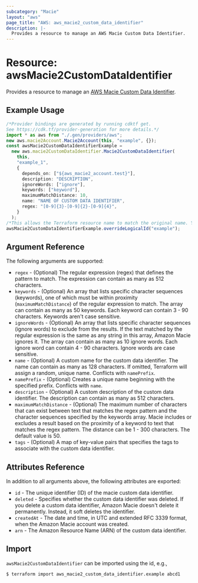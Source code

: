 ```yaml
---
subcategory: "Macie"
layout: "aws"
page_title: "AWS: aws_macie2_custom_data_identifier"
description: |-
  Provides a resource to manage an AWS Macie Custom Data Identifier.
---
```


# Resource: awsMacie2CustomDataIdentifier

Provides a resource to manage an [AWS Macie Custom Data Identifier](https://docs.aws.amazon.com/macie/latest/APIReference/custom-data-identifiers-id.html).

## Example Usage

```typescript
/*Provider bindings are generated by running cdktf get.
See https://cdk.tf/provider-generation for more details.*/
import * as aws from "./.gen/providers/aws";
new aws.macie2Account.Macie2Account(this, "example", {});
const awsMacie2CustomDataIdentifierExample =
  new aws.macie2CustomDataIdentifier.Macie2CustomDataIdentifier(
    this,
    "example_1",
    {
      depends_on: ["${aws_macie2_account.test}"],
      description: "DESCRIPTION",
      ignoreWords: ["ignore"],
      keywords: ["keyword"],
      maximumMatchDistance: 10,
      name: "NAME OF CUSTOM DATA IDENTIFIER",
      regex: "[0-9]{3}-[0-9]{2}-[0-9]{4}",
    }
  );
/*This allows the Terraform resource name to match the original name. You can remove the call if you don't need them to match.*/
awsMacie2CustomDataIdentifierExample.overrideLogicalId("example");

```

## Argument Reference

The following arguments are supported:

* `regex` - (Optional) The regular expression (regex) that defines the pattern to match. The expression can contain as many as 512 characters.
* `keywords` -  (Optional) An array that lists specific character sequences (keywords), one of which must be within proximity (`maximumMatchDistance`) of the regular expression to match. The array can contain as many as 50 keywords. Each keyword can contain 3 - 90 characters. Keywords aren't case sensitive.
* `ignoreWords` - (Optional) An array that lists specific character sequences (ignore words) to exclude from the results. If the text matched by the regular expression is the same as any string in this array, Amazon Macie ignores it. The array can contain as many as 10 ignore words. Each ignore word can contain 4 - 90 characters. Ignore words are case sensitive.
* `name` - (Optional) A custom name for the custom data identifier. The name can contain as many as 128 characters. If omitted, Terraform will assign a random, unique name. Conflicts with `namePrefix`.
* `namePrefix` -  (Optional) Creates a unique name beginning with the specified prefix. Conflicts with `name`.
* `description` - (Optional) A custom description of the custom data identifier. The description can contain as many as 512 characters.
* `maximumMatchDistance` - (Optional) The maximum number of characters that can exist between text that matches the regex pattern and the character sequences specified by the keywords array. Macie includes or excludes a result based on the proximity of a keyword to text that matches the regex pattern. The distance can be 1 - 300 characters. The default value is 50.
* `tags` - (Optional) A map of key-value pairs that specifies the tags to associate with the custom data identifier.

## Attributes Reference

In addition to all arguments above, the following attributes are exported:

* `id` - The unique identifier (ID) of the macie custom data identifier.
* `deleted` - Specifies whether the custom data identifier was deleted. If you delete a custom data identifier, Amazon Macie doesn't delete it permanently. Instead, it soft deletes the identifier.
* `createdAt` - The date and time, in UTC and extended RFC 3339 format, when the Amazon Macie account was created.
* `arn` - The Amazon Resource Name (ARN) of the custom data identifier.

## Import

`awsMacie2CustomDataIdentifier` can be imported using the id, e.g.,

```console
$ terraform import aws_macie2_custom_data_identifier.example abcd1
```

